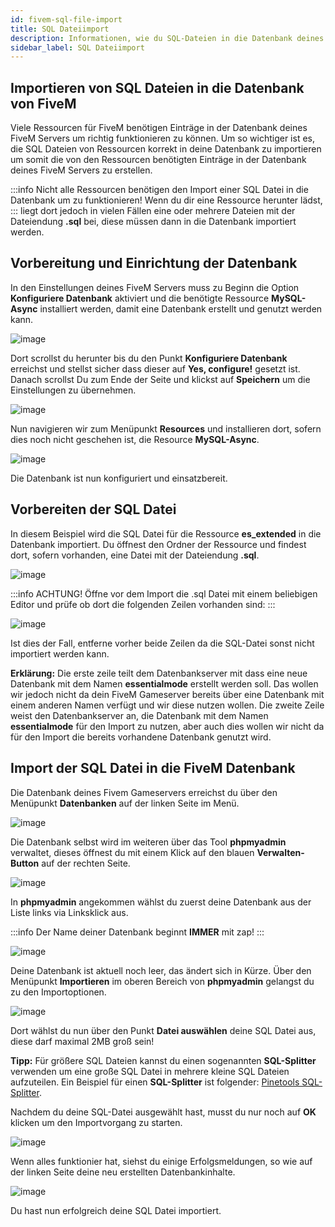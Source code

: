 ```yaml
---
id: fivem-sql-file-import
title: SQL Dateiimport
description: Informationen, wie du SQL-Dateien in die Datenbank deines FiveM-Server von ZAP-Hosting importieren kannst - ZAP-Hosting.com Dokumentationen
sidebar_label: SQL Dateiimport
---
```


## Importieren von SQL Dateien in die Datenbank von FiveM

Viele Ressourcen für FiveM benötigen Einträge in der Datenbank deines FiveM Servers um richtig funktionieren zu können.
Um so wichtiger ist es, die SQL Dateien von Ressourcen korrekt in deine Datenbank zu importieren um somit die von den Ressourcen benötigten 
Einträge in der Datenbank deines FiveM Servers zu erstellen.

:::info
Nicht alle Ressourcen benötigen den Import einer SQL Datei in die Datenbank um zu funktionieren! Wenn du dir eine Ressource herunter lädst,
:::
liegt dort jedoch in vielen Fällen eine oder mehrere Dateien mit der Dateiendung **.sql** bei, diese müssen dann in die Datenbank importiert werden.

## Vorbereitung und Einrichtung der Datenbank

In den Einstellungen deines FiveM Servers muss zu Beginn die Option **Konfiguriere Datenbank** aktiviert und 
die benötigte Ressource **MySQL-Async** installiert werden, damit eine Datenbank erstellt und genutzt werden kann.

![image](https://user-images.githubusercontent.com/13604413/159168765-ce6eb80a-71eb-4e3a-8834-ed0e50da1ebe.png)


Dort scrollst du herunter bis du den Punkt **Konfiguriere Datenbank** erreichst und stellst sicher dass dieser
auf **Yes, configure!** gesetzt ist. Danach scrollst Du zum Ende der Seite und klickst auf **Speichern** um die Einstellungen zu übernehmen.

![image](https://user-images.githubusercontent.com/13604413/159168774-3302004e-4b6f-4c58-809b-c40cb2a14901.png)


Nun navigieren wir zum Menüpunkt **Resources** und installieren dort, sofern dies noch nicht geschehen ist, die Resource **MySQL-Async**.

![image](https://user-images.githubusercontent.com/13604413/159168777-0d4102db-8568-4751-a0b0-a4329ddc9a2d.png)


Die Datenbank ist nun konfiguriert und einsatzbereit.


## Vorbereiten der SQL Datei

In diesem Beispiel wird die SQL Datei für die Ressource **es_extended** in die Datenbank importiert.
Du öffnest den Ordner der Ressource und findest dort, sofern vorhanden, eine Datei mit der Dateiendung **.sql**.

![image](https://user-images.githubusercontent.com/13604413/159168782-da143379-084a-47d7-b466-8c7dbd22e1d8.png)


:::info
ACHTUNG! Öffne vor dem Import die .sql Datei mit einem beliebigen Editor und prüfe ob dort die folgenden Zeilen vorhanden sind:
:::


![image](https://user-images.githubusercontent.com/13604413/159168784-570f0855-173d-4e1f-8a05-5a17e06d1daf.png)


Ist dies der Fall, entferne vorher beide Zeilen da die SQL-Datei sonst nicht importiert werden kann.

**Erklärung:** Die erste zeile teilt dem Datenbankserver mit dass eine neue Datenbank mit dem Namen **essentialmode** erstellt werden soll.
Das wollen wir jedoch nicht da dein FiveM Gameserver bereits über eine Datenbank mit einem anderen Namen verfügt und wir diese nutzen wollen.
Die zweite Zeile weist den Datenbankserver an, die Datenbank mit dem Namen **essentialmode** für den Import zu nutzen, aber auch dies wollen wir nicht
da für den Import die bereits vorhandene Datenbank genutzt wird.

## Import der SQL Datei in die FiveM Datenbank

Die Datenbank deines Fivem Gameservers erreichst du über den Menüpunkt **Datenbanken** auf der linken Seite im Menü.


![image](https://user-images.githubusercontent.com/13604413/159168788-e4899697-48e4-4d14-baa6-e4e37ff1a72e.png)


Die Datenbank selbst wird im weiteren über das Tool **phpmyadmin** verwaltet, dieses öffnest du mit einem Klick auf den blauen **Verwalten-Button**
auf der rechten Seite.

![image](https://user-images.githubusercontent.com/13604413/159168791-f5c360cf-ca61-4b91-86b7-cf76d868ea62.png)


In **phpmyadmin** angekommen wählst du zuerst deine Datenbank aus der Liste links via Linksklick aus. 

:::info
Der Name deiner Datenbank beginnt **IMMER** mit zap!
:::

![image](https://user-images.githubusercontent.com/13604413/159168811-626eba00-b7b3-4c45-894e-ca497571b2d7.png)


Deine Datenbank ist aktuell noch leer, das ändert sich in Kürze. Über den Menüpunkt **Importieren** im oberen Bereich von **phpmyadmin**
gelangst du zu den Importoptionen.

![image](https://user-images.githubusercontent.com/13604413/159168816-f4f95697-782d-4bfa-b78c-4f2b7bc3c6fe.png)


Dort wählst du nun über den Punkt **Datei auswählen** deine SQL Datei aus, diese darf maximal 2MB groß sein!

**Tipp:** Für größere SQL Dateien kannst du einen sogenannten **SQL-Splitter** verwenden um eine große SQL Datei
in mehrere kleine SQL Dateien aufzuteilen. Ein Beispiel für einen **SQL-Splitter** ist folgender: [Pinetools SQL-Splitter](https://pinetools.com/split-files).

Nachdem du deine SQL-Datei ausgewählt hast, musst du nur noch auf **OK** klicken um den Importvorgang zu starten.

![image](https://user-images.githubusercontent.com/13604413/159168819-a12db25e-dee1-42a1-9b83-1653900e5be2.png)


Wenn alles funktionier hat, siehst du einige Erfolgsmeldungen, so wie auf der linken Seite deine neu erstellten Datenbankinhalte.


![image](https://user-images.githubusercontent.com/13604413/159168822-94541dda-2c21-428f-9c31-d0a5b965e1e3.png)


Du hast nun erfolgreich deine SQL Datei importiert.

